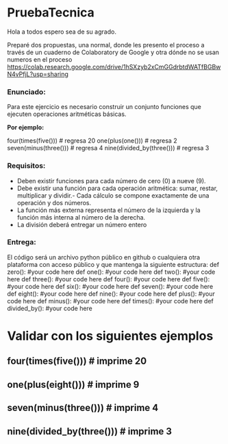 # PruebaTecnica
Hola a todos espero sea de su agrado.

Preparé dos propuestas, una normal, donde les presento el proceso a través de un cuaderno de Colaboratory de Google y otra dónde no se usan numeros en el proceso
https://colab.research.google.com/drive/1hSXzyb2xCmGGdrbtdWATfBGBwN4vPfjL?usp=sharing

### Enunciado:

Para este ejercicio es necesario construir un conjunto funciones que ejecuten operaciones aritméticas básicas.

**Por ejemplo:**

four(times(five())) # regresa 20
one(plus(one())) # regresa 2
seven(minus(three())) # regresa 4
nine(divided_by(three())) # regresa 3

### **Requisitos:**

- Deben existir funciones para cada número de cero (0) a nueve (9).
- Debe existir una función para cada operación aritmética: sumar, restar, multiplicar y dividir.- Cada cálculo se compone exactamente de una operación y dos números.
- La función más externa representa el número de la izquierda y la función más interna al número de  la derecha.
- La división deberá entregar un número entero

### **Entrega:**

El código será un archivo python público en github o cualquiera otra plataforma con acceso público y que mantenga la siguiente estructura:
def zero():    #your code here
def one():    #your code here
def two():    #your code here
def three():    #your code here
def four():    #your code here
def five():    #your code here
def six():    #your code here
def seven():    #your code here
def eight():    #your code here
def nine():    #your code here
def plus():    #your code here
def minus():    #your code here
def times():    #your code here
def divided_by():    #your code here

# Validar con los siguientes ejemplos

## four(times(five())) # imprime 20
## one(plus(eight())) # imprime 9
## seven(minus(three())) # imprime 4
## nine(divided_by(three())) # imprime 3
